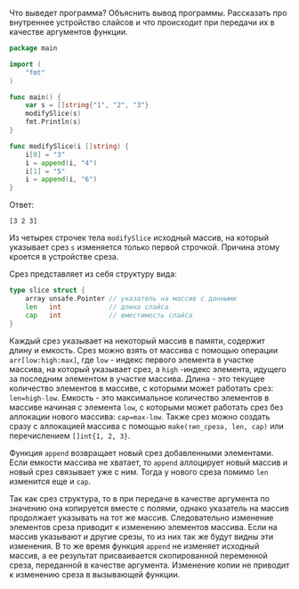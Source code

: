 Что выведет программа? Объяснить вывод программы. Рассказать про внутреннее устройство слайсов и что происходит при передачи их в качестве аргументов функции.

```go
package main

import (
	"fmt"
)

func main() {
	var s = []string{"1", "2", "3"}
	modifySlice(s)
	fmt.Println(s)
}

func modifySlice(i []string) {
	i[0] = "3"
	i = append(i, "4")
	i[1] = "5"
	i = append(i, "6")
}
```

Ответ:
```
[3 2 3]
```
Из четырех строчек тела `modifySlice` исходный массив, на который указывает срез `s` изменяется только первой строчкой. Причина этому кроется в устройстве среза.

Срез представляет из себя структуру вида:
```go
type slice struct {
	array unsafe.Pointer // указатель на массив с данными
	len   int            // длина слайса
	cap   int            // вместимость слайса
}
```
Каждый срез указывает на некоторый массив в памяти, содержит длину и емкость.
Срез можно взять от массива с помощью операции `arr[low:high:max]`, где `low` - индекс первого элемента в участке массива, на который указывает срез, а `high` -индекс элемента, идущего за последним элементом в участке массива.
Длина - это текущее количество элементов в массиве, с которыми может работать срез: `len=high-low`.
Емкость - это максимальное количество элементов в массиве начиная с элемента `low`, с которыми может работать срез без аллокации нового массива: `cap=max-low`.
Также срез можно создать сразу с аллокацией массива с помощью `make(тип_среза, len, cap)` или перечислением `[]int{1, 2, 3}`.

Функция `append` возвращает новый срез добавленными элементами. Если емкости массива не хватает, то `append` аллоцирует новый массив и новый срез связывает уже с ним. Тогда у нового среза помимо `len` изменится еще и `cap`.

Так как срез структура, то в при передаче в качестве аргумента по значению она копируется вместе с полями, однако указатель на массив продолжает указывать на тот же массив. Следовательно изменение элементов среза приводит к изменению элементов массива. Если на массив указывают и другие срезы, то из них так же будут видны эти изменения. В то же время функция `append` не изменяет исходный массив, а ее результат присваивается скопированной переменной среза, переданной в качестве аргумента. Изменение копии не приводит к изменению среза в вызывающей функции.